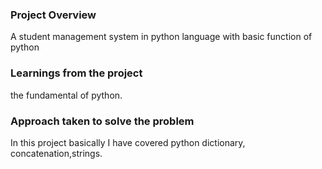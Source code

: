 ### Project Overview

 A student management system in python language with basic function of python 


### Learnings from the project

 the fundamental of python.


### Approach taken to solve the problem

 In this project basically  I have covered python dictionary, concatenation,strings.


